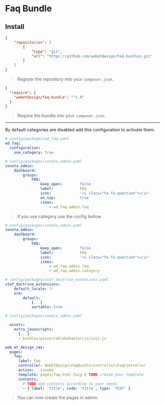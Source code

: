 # Faq Bundle

## Install

```json
{
    "repositories": [
        {
            "type": "git",
            "url": "https://github.com/webetdesign/faq-bundles.git"
        }
    ]
}
```
> Register the repository into your `composer.json`.

```json
{
  "require": {
    "webetdesign/faq-bundle": "^1.0"
  }
}
```
> Require the bundle into your `composer.json`. 

_____________

By default categories are disabled add this configuration to activate them.
```yaml
# config/packages/wd_faq.yaml
wd_faq:
  configuration:
    use_category: true
```

```yaml
# config/packages/sonata_admin.yaml
sonata_admin:
    dashboard:
        groups:
            FAQ:
                keep_open:        false
                label:            FAQ
                icon:             '<i class="fa fa-question"></i>'
                on_top:           true
                items:
                    - wd_faq.admin.faq
```
> if you use category use the config bellow
```yaml
# config/packages/sonata_admin.yaml
sonata_admin:
    dashboard:
        groups:
            FAQ:
                keep_open:        false
                label:            FAQ
                icon:             '<i class="fa fa-question"></i>'
                items:
                    - wd_faq.admin.faq
                    - wd_faq.admin.category
```

```yaml
# config/packages/stof_doctrine_extensions.yaml
stof_doctrine_extensions:
    default_locale: fr
    orm:
        default:
            [...]
            sortable: true

```

```yaml
# config/packages/sonata_admin.yaml

  assets:
    extra_javascripts:
      [...]
      - bundles/pixsortablebehavior/js/init.js
```

```yaml
web_et_design_cms:
  pages:
    faq:
      label: faq
      controller: WebEtDesign\FaqBundle\Controller\FaqController
      action: __invoke
      template: pages/faq.html.twig # TODO create your template
      contents:
        # TODO add contents according to your needs
        - { label: 'title', code: 'title', type: 'TEXT' }
```
> You can now create the pages in admin.
